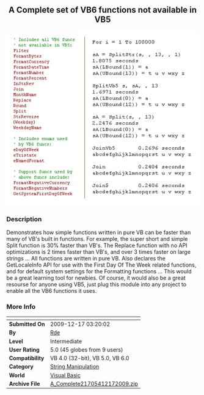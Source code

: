 ﻿<div align="center">

## A Complete set of VB6 functions not available in VB5

<img src="PIC20091217319474825.gif">
</div>

### Description

Demonstrates how simple functions written in pure VB can be faster than many of VB's built in functions. For example, the super short and simple Split function is 30% faster than VB's. The Replace function with no API optimizations is 2 times faster than VB's, and over 3 times faster on large strings ... All functions are written in pure VB. Also declares the GetLocaleInfo API for use with the First Day Of The Week related functions, and for default system settings for the Formatting functions ... This would be a great learning tool for newbies. Of course, it would also be a great resourse for anyone using VB5, just plug this module into any project to enable all the VB6 functions it uses.
 
### More Info
 


<span>             |<span>
---                |---
**Submitted On**   |2009-12-17 03:20:02
**By**             |[Rde](https://github.com/Planet-Source-Code/PSCIndex/blob/master/ByAuthor/rde.md)
**Level**          |Intermediate
**User Rating**    |5.0 (45 globes from 9 users)
**Compatibility**  |VB 4\.0 \(32\-bit\), VB 5\.0, VB 6\.0
**Category**       |[String Manipulation](https://github.com/Planet-Source-Code/PSCIndex/blob/master/ByCategory/string-manipulation__1-5.md)
**World**          |[Visual Basic](https://github.com/Planet-Source-Code/PSCIndex/blob/master/ByWorld/visual-basic.md)
**Archive File**   |[A\_Complete21705412172009\.zip](https://github.com/Planet-Source-Code/rde-a-complete-set-of-vb6-functions-not-available-in-vb5__1-71812/archive/master.zip)








